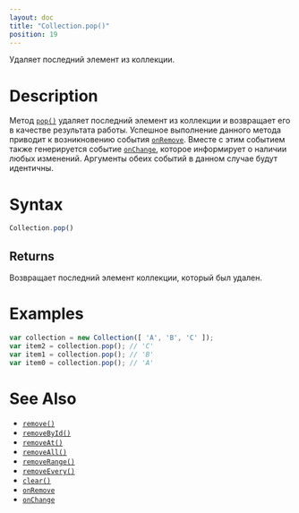 ```yaml
---
layout: doc
title: "Collection.pop()"
position: 19
---
```


Удаляет последний элемент из коллекции.

# Description

Метод [`pop()`](../Collection.pop/) удаляет последний элемент из коллекции и возвращает его в
качестве результата работы. Успешное выполнение данного метода приводит к возникновению события
[`onRemove`](../Collection.onRemove/). Вместе с этим событием также генерируется событие
[`onChange`](../Collection.onChange/), которое информирует о наличии любых изменений.
Аргументы обеих событий в данном случае будут идентичны.

# Syntax

```js
Collection.pop()
```

## Returns

Возвращает последний элемент коллекции, который был удален.

# Examples

```js
var collection = new Collection([ 'A', 'B', 'C' ]);
var item2 = collection.pop(); // 'C'
var item1 = collection.pop(); // 'B'
var item0 = collection.pop(); // 'A'
```

# See Also

* [`remove()`](../Collection.remove/)
* [`removeById()`](../Collection.removeById/)
* [`removeAt()`](../Collection.removeAt/)
* [`removeAll()`](../Collection.removeAll/)
* [`removeRange()`](../Collection.removeRange/)
* [`removeEvery()`](../Collection.removeEvery/)
* [`clear()`](../Collection.clear/)
* [`onRemove`](../Collection.onRemove/)
* [`onChange`](../Collection.onChange/)
